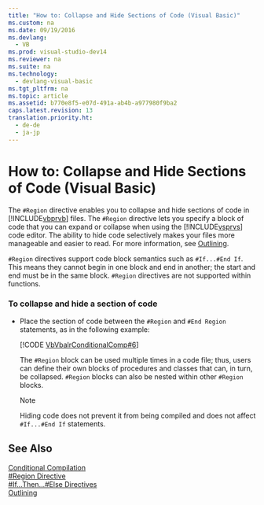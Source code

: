 ```yaml
---
title: "How to: Collapse and Hide Sections of Code (Visual Basic)"
ms.custom: na
ms.date: 09/19/2016
ms.devlang: 
  - VB
ms.prod: visual-studio-dev14
ms.reviewer: na
ms.suite: na
ms.technology: 
  - devlang-visual-basic
ms.tgt_pltfrm: na
ms.topic: article
ms.assetid: b770e8f5-e07d-491a-ab4b-a977980f9ba2
caps.latest.revision: 13
translation.priority.ht: 
  - de-de
  - ja-jp
---
```

# How to: Collapse and Hide Sections of Code (Visual Basic)
The `#Region` directive enables you to collapse and hide sections of code in [!INCLUDE[vbprvb](../vs140/includes/vbprvb_md.md)] files. The `#Region` directive lets you specify a block of code that you can expand or collapse when using the [!INCLUDE[vsprvs](../vs140/includes/vsprvs_md.md)] code editor. The ability to hide code selectively makes your files more manageable and easier to read. For more information, see [Outlining](../vs140/Outlining.md).  
  
 `#Region` directives support code block semantics such as `#If...#End If`. This means they cannot begin in one block and end in another; the start and end must be in the same block. `#Region` directives are not supported within functions.  
  
### To collapse and hide a section of code  
  
-   Place the section of code between the `#Region` and `#End Region` statements, as in the following example:  
  
     [!CODE [VbVbalrConditionalComp#6](../CodeSnippet/VS_Snippets_VBCSharp/VbVbalrConditionalComp#6)]  
  
     The `#Region` block can be used multiple times in a code file; thus, users can define their own blocks of procedures and classes that can, in turn, be collapsed. `#Region` blocks can also be nested within other `#Region` blocks.  
  
    > [!NOTE]
    >  Hiding code does not prevent it from being compiled and does not affect `#If...#End If` statements.  
  
## See Also  
 [Conditional Compilation](../vs140/Conditional-Compilation-in-Visual-Basic.md)   
 [#Region Directive](../vs140/#Region-Directive.md)   
 [#If...Then...#Else Directives](../vs140/#If...Then...#Else-Directives.md)   
 [Outlining](../vs140/Outlining.md)